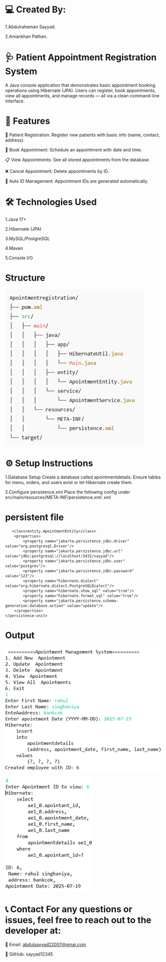 # 💻 Created By: 
1.Abdulraheman Sayyad.

2.Amankhan Pathan.

# 🩺 Patient Appointment Registration System
A Java console application that demonstrates basic appointment booking operations using Hibernate (JPA).
Users can register, book appointments, view all appointments, and manage records — all via a clean command-line interface.

# 🚀 Features
🧍 Patient Registration: Register new patients with basic info (name, contact, address).

📅 Book Appointment: Schedule an appointment with date and time.

📋 View Appointments: See all stored appointments from the database.

❌ Cancel Appointment: Delete appointments by ID.

🧾 Auto ID Management: Appointment IDs are generated automatically.

# 🛠️ Technologies Used
1.Java 17+

2.Hibernate (JPA)

3.MySQL/PostgreSQL	

4.Maven

5.Console I/O

# Structure

![Appointment Screen](https://github.com/sayyad12345/Appointmentregistration/blob/main/Structure%20(2).png)


# ⚙️ Setup Instructions

1.Database Setup Create a database called apointmentdetails.
Ensure tables for menu, orders, and users exist or let Hibernate create them.

2.Configure persistence.xml Place the following config under src/main/resources/META-INF/persistence.xml:
xml

# persistent file

<?xml version="1.0" encoding="UTF-8"?>
<persistence xmlns="https://jakarta.ee/xml/ns/persistence"
             xmlns:xsi="http://www.w3.org/2001/XMLSchema-instance"
             xsi:schemaLocation="https://jakarta.ee/xml/ns/persistence https://jakarta.ee/xml/ns/persistence/persistence_3_0.xsd"
             version="3.0">
    <persistence-unit name="myPersistence" transaction-type="RESOURCE_LOCAL">
        
       <class>entity.ApointmentEntity</class>
        <properties>
            <property name="jakarta.persistence.jdbc.driver" value="org.postgresql.Driver"/>
            <property name="jakarta.persistence.jdbc.url" value="jdbc:postgresql://localhost:5432/sayyad"/>
            <property name="jakarta.persistence.jdbc.user" value="postgres"/>
            <property name="jakarta.persistence.jdbc.password" value="123"/>
            <property name="hibernate.dialect" value="org.hibernate.dialect.PostgreSQLDialect"/>
            <property name="hibernate.show_sql" value="true"/>
            <property name="hibernate.format_sql" value="true"/>
            <property name="jakarta.persistence.schema-generation.database.action" value="update"/>
        </properties>
    </persistence-unit>
</persistence>

# Output
![Appointment Screen](https://github.com/sayyad12345/Appointmentregistration/blob/main/Output1.png)


![Appointment Screen](https://github.com/sayyad12345/Appointmentregistration/blob/main/Outpot2.png)

# 📞 Contact For any questions or issues, feel free to reach out to the developer at:

📧 Email: abdulsayyad22007@gmai.com

🐙 GitHub: sayyad12345

